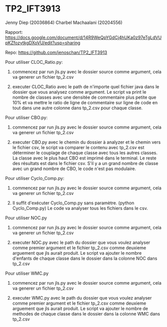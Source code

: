 # TP2_IFT3913

Jenny Diep (20036864)
Charbel Machaalani (20204556)


Rapport: 
https://docs.google.com/document/d/14R9WeQpYGdCj4hUKa0z97eTgLdVUpKZfozytkgDXoVU/edit?usp=sharing 

Repo: 
https://github.com/jenoschan/TP2_IFT3913 

Pour utiliser CLOC_Ratio.py:

1) commencez par run jls.py avec le dossier source comme argument, cela va generer un fichier tp_2.csv

2) executer CLOC_Ratio avec le path de n'importe quel fichier java dans le dossier que vous analysez comme argument. Le script va print le nombre de classes avec une densitée de commentaire plus petite que 10% et va mettre le ratio de ligne de commentaire sur ligne de code en tout dans une autre colonne dans tp_2.csv pour chaque classe.

Pour utiliser CBO.py:

1) commencez par run jls.py avec le dossier source comme argument, cela va generer un fichier tp_2.csv

2) executer CBO.py avec le chemin du dossier à analyzer et le chemin vers le fichier csv, le script va comparer le contenu avec tp_2.csv est déterminer le couplage de chaque classe avec tous les autres classes. La classe avec le plus haut CBO est imprimé dans le terminal. Le reste des résultats est dans le fichier csv. S'il y a un grand nombre de classe avec un grand nombre de CBO, le code n'est pas modulaire.

Pour utiliser Cyclo_Comp.py:

1) commencez par run jls.py avec le dossier source comme argument, cela va generer un fichier tp_2.csv

2) Il suffit d'exécuter Cyclo_Comp.py sans paramètre. (python Cyclo_Comp.py) Le code va analyser tous les fichiers dans le csv.


Pour utiliser NOC.py

1) commencez par run jls.py avec le dossier source comme argument, cela va generer un fichier tp_2.csv

2) executer NOC.py avec le path du dossier que vous voulez analyser comme premier argument et le fichier tp_2.csv comme deuxieme arguement que jls aurait produit. Le script va ajouter le nombre d'enfants de chaque classe dans le dossier dans la colonne NOC dans tp_2.csv


Pour utiliser WMC.py

1) commencez par run jls.py avec le dossier source comme argument, cela va generer un fichier tp_2.csv

2) executer WMC.py avec le path du dossier que vous voulez analyser comme premier argument et le fichier tp_2.csv comme deuxieme arguement que jls aurait produit. Le script va ajouter le nombre de methodes de chaque classe dans le dossier dans la colonne WMC dans tp_2.csv



